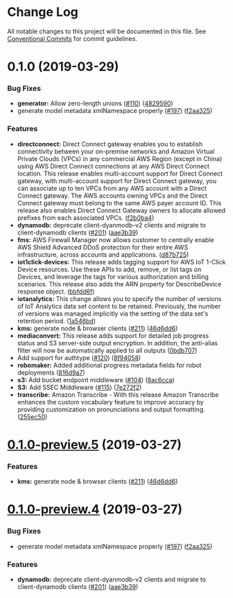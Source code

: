 # Change Log

All notable changes to this project will be documented in this file.
See [Conventional Commits](https://conventionalcommits.org) for commit guidelines.

# 0.1.0 (2019-03-29)


### Bug Fixes

* **generator:** Allow zero-length unions ([#110](https://github.com/AllanFly120/aws-sdk-js-v3-private/issues/110)) ([4829590](https://github.com/AllanFly120/aws-sdk-js-v3-private/commit/4829590))
* generate model metadata xmlNamespace properly ([#197](https://github.com/AllanFly120/aws-sdk-js-v3-private/issues/197)) ([f2aa325](https://github.com/AllanFly120/aws-sdk-js-v3-private/commit/f2aa325))


### Features

* **directconnect:** Direct Connect gateway enables you to establish connectivity between your on-premise networks and Amazon Virtual Private Clouds (VPCs) in any commercial AWS Region (except in China) using AWS Direct Connect connections at any AWS Direct Connect location. This release enables multi-account support for Direct Connect gateway, with multi-account support for Direct Connect gateway, you can associate up to ten VPCs from any AWS account with a Direct Connect gateway. The AWS accounts owning VPCs and the Direct Connect gateway must belong to the same AWS payer account ID. This release also enables Direct Connect Gateway owners to allocate allowed prefixes from each associated VPCs. ([f2b0ba4](https://github.com/AllanFly120/aws-sdk-js-v3-private/commit/f2b0ba4))
* **dynamodb:** deprecate client-dyanmodb-v2 clients and migrate to client-dynamodb clients ([#201](https://github.com/AllanFly120/aws-sdk-js-v3-private/issues/201)) ([aae3b39](https://github.com/AllanFly120/aws-sdk-js-v3-private/commit/aae3b39))
* **fms:** AWS Firewall Manager now allows customer to centrally enable AWS Shield Advanced DDoS protection for their entire AWS infrastructure, across accounts and applications. ([d87b725](https://github.com/AllanFly120/aws-sdk-js-v3-private/commit/d87b725))
* **iot1click-devices:** This release adds tagging support for AWS IoT 1-Click Device resources. Use these APIs to add, remove, or list tags on Devices, and leverage the tags for various authorization and billing scenarios. This release also adds the ARN property for DescribeDevice response object. ([bbfdd6f](https://github.com/AllanFly120/aws-sdk-js-v3-private/commit/bbfdd6f))
* **iotanalytics:** This change allows you to specify the number of versions of IoT Analytics data set content to be retained. Previously, the number of versions was managed implicitly via the setting of the data set's retention period. ([1a546bd](https://github.com/AllanFly120/aws-sdk-js-v3-private/commit/1a546bd))
* **kms:** generate node & browser clients ([#211](https://github.com/AllanFly120/aws-sdk-js-v3-private/issues/211)) ([46d6dd6](https://github.com/AllanFly120/aws-sdk-js-v3-private/commit/46d6dd6))
* **mediaconvert:** This release adds support for detailed job progress status and S3 server-side output encryption. In addition, the anti-alias filter will now be automatically applied to all outputs ([0bdb707](https://github.com/AllanFly120/aws-sdk-js-v3-private/commit/0bdb707))
* Add support for authtype ([#120](https://github.com/AllanFly120/aws-sdk-js-v3-private/issues/120)) ([8f94058](https://github.com/AllanFly120/aws-sdk-js-v3-private/commit/8f94058))
* **robomaker:** Added additional progress metadata fields for robot deployments ([816d9a7](https://github.com/AllanFly120/aws-sdk-js-v3-private/commit/816d9a7))
* **s3:** Add bucket endpoint middleware ([#104](https://github.com/AllanFly120/aws-sdk-js-v3-private/issues/104)) ([8ac6cca](https://github.com/AllanFly120/aws-sdk-js-v3-private/commit/8ac6cca))
* **S3:** Add SSEC Middleware ([#115](https://github.com/AllanFly120/aws-sdk-js-v3-private/issues/115)) ([7e272f2](https://github.com/AllanFly120/aws-sdk-js-v3-private/commit/7e272f2))
* **transcribe:** Amazon Transcribe - With this release Amazon Transcribe enhances the custom vocabulary feature to improve accuracy by providing customization on pronunciations and output formatting. ([255ec50](https://github.com/AllanFly120/aws-sdk-js-v3-private/commit/255ec50))





# [0.1.0-preview.5](https://github.com/aws/aws-sdk-js-v3/compare/@aws-sdk/service-types-generator@0.1.0-preview.4...@aws-sdk/service-types-generator@0.1.0-preview.5) (2019-03-27)


### Features

* **kms:** generate node & browser clients ([#211](https://github.com/aws/aws-sdk-js-v3/issues/211)) ([46d6dd6](https://github.com/aws/aws-sdk-js-v3/commit/46d6dd6))





# [0.1.0-preview.4](https://github.com/aws/aws-sdk-js-v3/compare/@aws-sdk/service-types-generator@0.1.0-preview.3...@aws-sdk/service-types-generator@0.1.0-preview.4) (2019-03-27)


### Bug Fixes

* generate model metadata xmlNamespace properly ([#197](https://github.com/aws/aws-sdk-js-v3/issues/197)) ([f2aa325](https://github.com/aws/aws-sdk-js-v3/commit/f2aa325))


### Features

* **dynamodb:** deprecate client-dyanmodb-v2 clients and migrate to client-dynamodb clients ([#201](https://github.com/aws/aws-sdk-js-v3/issues/201)) ([aae3b39](https://github.com/aws/aws-sdk-js-v3/commit/aae3b39))
